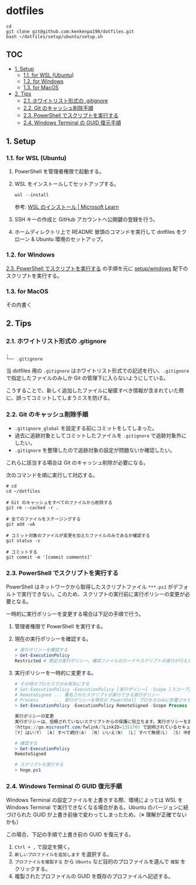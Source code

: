 <!-- omit in toc -->
# dotfiles

```shell
cd
git clone git@github.com:kenkenpa198/dotfiles.git
bash ~/dotfiles/setup/ubuntu/setup.sh
```

<!-- omit in toc -->
## TOC

- [1. Setup](#1-setup)
    - [1.1. for WSL (Ubuntu)](#11-for-wsl-ubuntu)
    - [1.2. for Windows](#12-for-windows)
    - [1.3. for MacOS](#13-for-macos)
- [2. Tips](#2-tips)
    - [2.1. ホワイトリスト形式の .gitignore](#21-ホワイトリスト形式の-gitignore)
    - [2.2. Git のキャッシュ削除手順](#22-git-のキャッシュ削除手順)
    - [2.3. PowerShell でスクリプトを実行する](#23-powershell-でスクリプトを実行する)
    - [2.4. Windows Terminal の GUID 復元手順](#24-windows-terminal-の-guid-復元手順)

## 1. Setup

### 1.1. for WSL (Ubuntu)

1. PowerShell を管理者権限で起動する。
2. WSL をインストールしてセットアップする。

    ```powershell
    wsl --install
    ```

    参考: [WSL のインストール | Microsoft Learn](https://learn.microsoft.com/ja-jp/windows/wsl/install)

3. SSH キーの作成と GitHub アカウントへ公開鍵の登録を行う。
4. ホームディレクトリ上で README 冒頭のコマンドを実行して dotfiles をクローン & Ubuntu 環境のセットアップ。

### 1.2. for Windows

[2.3. PowerShell でスクリプトを実行する](#23-powershell-でスクリプトを実行する) の手順を元に [setup/windows](setup/windows) 配下のスクリプトを実行する。

### 1.3. for MacOS

その内書く

## 2. Tips

### 2.1. ホワイトリスト形式の .gitignore

```shell
.
└── .gitignore
```

当 dotfiles 用の `.gitignore` はホワイトリスト形式での記述を行い、`.gitignore` で指定したファイルのみしか Git の管理下に入らないようにしている。

こうすることで、新しく追加したファイルに秘匿すべき情報が含まれていた際に、誤ってコミットしてしまうミスを防げる。

### 2.2. Git のキャッシュ削除手順

- `.gitignore_global` を設定する前にコミットをしてしまった。
- 過去に追跡対象としてコミットしたファイルを `.gitignore` で追跡対象外にしたい。
- `.gitignore` を整理したので追跡対象の設定が問題ないか確認したい。

これらに該当する場合は Git のキャッシュ削除が必要になる。

次のコマンドを順に実行して対応する。

```shell
# cd
cd ~/dotfiles

# Git のキャッシュをすべてのファイルから削除する
git rm --cached -r .

# 全てのファイルをステージングする
git add -vA

# コミット対象のファイルが変更を加えたファイルのみであるか確認する
git status -s

# コミットする
git commit -m '[commit comments]'
```

### 2.3. PowerShell でスクリプトを実行する

PowerShell はネットワークから取得したスクリプトファイル `***.ps1` がデフォルトで実行できない。このため、スクリプトの実行前に実行ポリシーの変更が必要となる。

一時的に実行ポリシーを変更する場合は下記の手順で行う。

1. 管理者権限で PowerShell を実行する。
2. 現在の実行ポリシーを確認する。

    ```powershell
    # 実行ポリシーを確認する
    > Get-ExecutionPolicy
    Restricted # 既定の実行ポリシー。構成ファイルのロードやスクリプトの実行が行えない
    ```

3. 実行ポリシーを一時的に変更する。

    ```powershell
    # その時のプロセスでのみ有効にする
    # Set-ExecutionPolicy -ExecutionPolicy [実行ポリシー] -Scope [スコープ]
    # RemoteSigned ... 署名されたスクリプトが実行できる実行ポリシー
    # Process      ... 実行ポリシーを現在の PowerShell プロセスのみに影響させる
    > Set-ExecutionPolicy -ExecutionPolicy RemoteSigned -Scope Process

    実行ポリシーの変更
    実行ポリシーは、信頼されていないスクリプトからの保護に役立ちます。実行ポリシーを変更すると、about_Execution_Policies のヘルプ トピック
    (https://go.microsoft.com/fwlink/?LinkID=135170) で説明されているセキュリティ上の危険にさらされる可能性があります。実行ポリシーを変更しますか?
    [Y] はい(Y)  [A] すべて続行(A)  [N] いいえ(N)  [L] すべて無視(L)  [S] 中断(S)  [?] ヘルプ (既定値は "N"): y

    # 確認する
    > Get-ExecutionPolicy
    RemoteSigned

    # スクリプトを実行する
    > hoge.ps1
    ```

### 2.4. Windows Terminal の GUID 復元手順

Windows Terminal の設定ファイルを上書きする際、環境によっては WSL を Windows Terminal で実行できなくなる場合がある。Ubuntu のバージョンに紐づけられた GUID が上書き前後で変わってしまったため。（※ 理解が正確でないかも）

この場合、下記の手順で上書き前の GUID を復元する。

1. `Ctrl + ,` で設定を開く。
2. `新しいプロファイルを追加します` を選択する。
3. `プロファイルを複製する` から `Ubuntu` など目的のプロファイルを選んで `複製` をクリックする。
4. 複製されたプロファイルの GUID を既存のプロファイルへ記述する。
